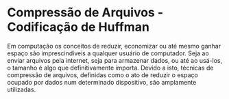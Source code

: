 # Compressão de Arquivos - Codificação de Huffman

Em computação os conceitos de reduzir, economizar ou até mesmo ganhar espaço são imprescindíveis a qualquer usuário de computador. Seja ao enviar arquivos pela internet, seja para armazenar dados, ou até ao usá-los, o tamanho é algo que definitivamente importa. Devido a isto, técnicas de compressão de arquivos, definidas como o ato de reduzir o espaço ocupado por dados num determinado dispositivo, são amplamente utilizadas.

